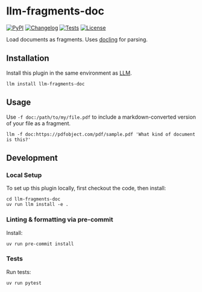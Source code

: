 # llm-fragments-doc
[![PyPI](https://img.shields.io/pypi/v/llm-fragments-doc.svg)](https://pypi.org/project/llm-fragments-doc/)
[![Changelog](https://img.shields.io/github/v/release/mbode/llm-fragments-doc?include_prereleases&label=changelog)](https://github.com/mbode/llm-fragments-doc/releases)
[![Tests](https://github.com/mbode/llm-fragments-doc/actions/workflows/test.yml/badge.svg)](https://github.com/mbode/llm-fragments-doc/actions/workflows/test.yml)
[![License](https://img.shields.io/badge/license-Apache%202.0-blue.svg)](https://github.com/mbode/llm-fragments-doc/blob/main/LICENSE)

Load documents as fragments. Uses [docling](https://github.com/docling-project/docling) for parsing.

## Installation

Install this plugin in the same environment as [LLM](https://llm.datasette.io/).
```shell
llm install llm-fragments-doc
```
## Usage

Use `-f doc:/path/to/my/file.pdf` to include a markdown-converted version of your file as a fragment.

```shell
llm -f doc:https://pdfobject.com/pdf/sample.pdf 'What kind of document is this?'
```

## Development

### Local Setup

To set up this plugin locally, first checkout the code, then install:
```shell
cd llm-fragments-doc
uv run llm install -e .
```

### Linting & formatting via pre-commit

Install:

```shell
uv run pre-commit install
```

### Tests

Run tests:
```shell
uv run pytest
```
